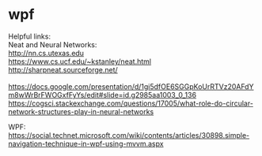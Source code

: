 # wpf
Helpful links:<br>
Neat and Neural Networks:<br>
http://nn.cs.utexas.edu<br>
https://www.cs.ucf.edu/~kstanley/neat.html<br>
http://sharpneat.sourceforge.net/<br>
<br>
https://docs.google.com/presentation/d/1gi5dfOE6SGGpKoUrRTVz20AFdYm8wWrBrFWOGxfFyYs/edit#slide=id.g2985aa1003_0_136<br>
https://cogsci.stackexchange.com/questions/17005/what-role-do-circular-network-structures-play-in-neural-networks<br>

WPF:<br>
https://social.technet.microsoft.com/wiki/contents/articles/30898.simple-navigation-technique-in-wpf-using-mvvm.aspx<br>
